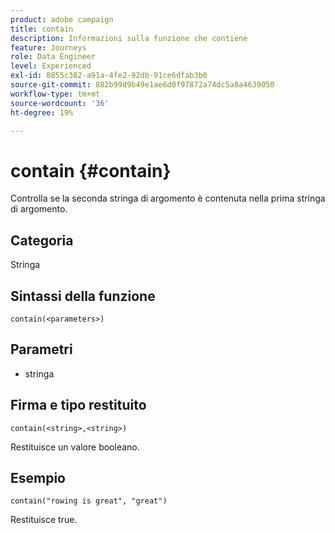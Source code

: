 ```yaml
---
product: adobe campaign
title: contain
description: Informazioni sulla funzione che contiene
feature: Journeys
role: Data Engineer
level: Experienced
exl-id: 8855c382-a91a-4fe2-92db-91ce6dfab3b0
source-git-commit: 882b99d9b49e1ae6d0f97872a74dc5a8a4639050
workflow-type: tm+mt
source-wordcount: '36'
ht-degree: 19%

---
```


# contain {#contain}

Controlla se la seconda stringa di argomento è contenuta nella prima stringa di argomento.

## Categoria

Stringa

## Sintassi della funzione

`contain(<parameters>)`

## Parametri

* stringa

## Firma e tipo restituito

`contain(<string>,<string>)`

Restituisce un valore booleano.

## Esempio

`contain("rowing is great", "great")`

Restituisce true.
